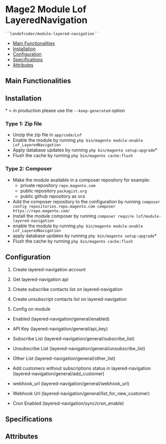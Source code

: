 # Mage2 Module Lof LayeredNavigation

    ``landofcoder/module-layered-navigation``

 - [Main Functionalities](#markdown-header-main-functionalities)
 - [Installation](#markdown-header-installation)
 - [Configuration](#markdown-header-configuration)
 - [Specifications](#markdown-header-specifications)
 - [Attributes](#markdown-header-attributes)


## Main Functionalities


## Installation
\* = in production please use the `--keep-generated` option

### Type 1: Zip file

 - Unzip the zip file in `app/code/Lof`
 - Enable the module by running `php bin/magento module:enable Lof_LayeredNavigation`
 - Apply database updates by running `php bin/magento setup:upgrade`\*
 - Flush the cache by running `php bin/magento cache:flush`

### Type 2: Composer

 - Make the module available in a composer repository for example:
    - private repository `repo.magento.com`
    - public repository `packagist.org`
    - public github repository as vcs
 - Add the composer repository to the configuration by running `composer config repositories.repo.magento.com composer https://repo.magento.com/`
 - Install the module composer by running `composer require lof/module-layered-navigation`
 - enable the module by running `php bin/magento module:enable Lof_LayeredNavigation`
 - apply database updates by running `php bin/magento setup:upgrade`\*
 - Flush the cache by running `php bin/magento cache:flush`

## Configuration
1. Create layered-navigation account

2. Get layered-navigation api

3. Create subscribe contacts list on layered-navigation

4. Create unsubscript contacts list on layered-navigation

5. Config on module

 - Enabled (layered-navigation/general/enabled)

 - API Key (layered-navigation/general/api_key)

 - Subscribe List (layered-navigation/general/subscribe_list)

 - Unsubscribe List	 (layered-navigation/general/unsubscribe_list)
 
 - Other List	 (layered-navigation/general/other_list)

 - Add customers without subscriptions status in layered-navigation	 (layered-navigation/general/add_customer)

 - webhook_url (layered-navigation/general/webhook_url)

 - Webhook Url	 (layered-navigation/general/list_for_new_customer)

 - Cron Enabled (layered-navigation/sync/cron_enable)

## Specifications




## Attributes



